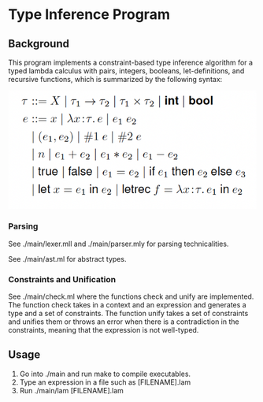# Type Inference Program

## Background

This program implements a constraint-based type inference algorithm for a typed lambda calculus with pairs, integers, booleans, let-definitions, and recursive functions, which is summarized by the following syntax:

![alt text](/assets/img/language.png "Language")

### Parsing

See ./main/lexer.mll and ./main/parser.mly for parsing technicalities. 

See ./main/ast.ml for abstract types.

### Constraints and Unification

See ./main/check.ml where the functions check and unify are implemented. The function check takes in a context and an expression and generates a type and a set of constraints. The function unify takes a set of constraints and unifies them or throws an error when there is a contradiction in the constraints, meaning that the expression is not well-typed.

## Usage

1. Go into ./main and run make to compile executables.
2. Type an expression in a file such as [FILENAME].lam
3. Run ./main/lam [FILENAME].lam
